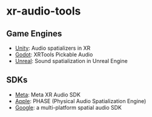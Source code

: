 # xr-audio-tools

## Game Engines
- [Unity](https://docs.unity3d.com/6000.0/Documentation/Manual/VRAudioSpatializer.html): Audio spatializers in XR
- [Godot](https://github.com/GodotVR/godot-xr-tools/blob/master/addons/godot-xr-tools/audio/pickable_audio.gd): XRTools Pickable Audio 
- [Unreal](https://dev.epicgames.com/documentation/en-us/unreal-engine/spatialization-overview-in-unreal-engine): Sound spatialization in Unreal Engine

## SDKs
- [Meta](https://assetstore.unity.com/packages/tools/integration/meta-xr-audio-sdk-264557): Meta XR Audio SDK
- [Apple](https://developer.apple.com/documentation/PHASE): PHASE (Physical Audio Spatialization Engine) 
- [Google](https://resonance-audio.github.io/resonance-audio/): a multi-platform spatial audio SDK